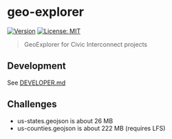 # geo-explorer

[![Version](https://img.shields.io/badge/version-v0.0.2-blue)](https://github.com/civic-interconnect/geo-explorer/releases)
[![License: MIT](https://img.shields.io/badge/license-MIT-green.svg)](https://opensource.org/licenses/MIT)

> GeoExplorer for Civic Interconnect projects


## Development

See [DEVELOPER.md](./DEVELOPER.md)

## Challenges


- us-states.geojson is about 26 MB
- us-counties.geojson is about 222 MB (requires LFS)
